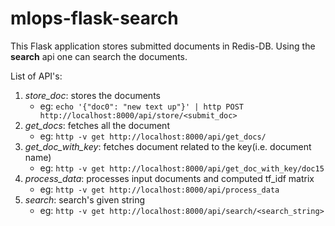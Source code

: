 # mlops-flask-search


This Flask application stores submitted documents in Redis-DB. Using the **search** api one can search the documents.

List of API's:

1. *store_doc*: stores the documents
   * eg: ```echo '{"doc0": "new text up"}' | http POST http://localhost:8000/api/store/<submit_doc>```
1. *get_docs*: fetches all the document
    * eg: ```http -v get http://localhost:8000/api/get_docs/```
1. *get_doc_with_key*: fetches document related to the key(i.e. document name)
    * eg: ```http -v get http://localhost:8000/api/get_doc_with_key/doc15```
1. *process_data*: processes input documents and computed tf_idf matrix
   * eg: ```http -v get http://localhost:8000/api/process_data```
1. *search*: search's given string
   * eg:  ```http -v get http://localhost:8000/api/search/<search_string>```


